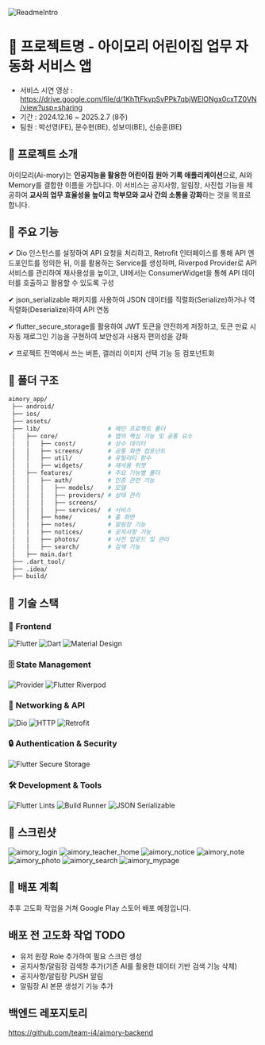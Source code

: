 
![ReadmeIntro](https://github.com/user-attachments/assets/3960d9f0-f0db-454e-862e-dd9ebf0242cc)
# 📱 프로젝트명 - 아이모리 어린이집 업무 자동화 서비스 앱
- 서비스 시연 영상 : https://drive.google.com/file/d/1KhTtFkvpSvPPk7qbjWElONgx0cxTZ0VN/view?usp=sharing
- 기간 : 2024.12.16 ~ 2025.2.7 (8주)
- 팀원 : 박선영(FE), 문수현(BE), 성보미(BE), 신승훈(BE)
   

## 📌 프로젝트 소개
아이모리(Ai-mory)는 **인공지능을 활용한 어린이집 원아 기록 애플리케이션**으로, 
AI와 Memory를 결합한 이름을 가집니다. 
이 서비스는 공지사항, 알림장, 사진첩 기능을 제공하여 
**교사의 업무 효율성을 높이고 학부모와 교사 간의 소통을 강화**하는 것을 목표로 합니다.




## 🎯 주요 기능
✔ Dio 인스턴스를 설정하여 API 요청을 처리하고,  Retrofit 인터페이스를 통해 API 엔드포인트를 정의한 뒤, 이를 활용하는 Service를 생성하며, Riverpod Provider로 API 서비스를 관리하여 재사용성을 높이고, UI에서는 ConsumerWidget을 통해 API 데이터를 호출하고 활용할 수 있도록 구성

✔ json_serializable 패키지를 사용하여 JSON 데이터를 직렬화(Serialize)하거나 역직렬화(Deserialize)하여 API 연동

✔ flutter_secure_storage를 활용하여 JWT 토큰을 안전하게 저장하고, 토큰 만료 시 자동 재로그인 기능을 구현하여 보안성과 사용자 편의성을 강화

✔ 프로젝트 전역에서 쓰는 버튼, 갤러리 이미지 선택 기능 등 컴포넌트화




## 📂 폴더 구조
```bash
aimory_app/
 ├── android/               
 ├── ios/                   
 ├── assets/                
 ├── lib/                   # 메인 프로젝트 폴더
 │   ├── core/              # 앱의 핵심 기능 및 공통 요소
 │   │   ├── const/         # 상수 데이터
 │   │   ├── screens/       # 공통 화면 컴포넌트
 │   │   ├── util/          # 유틸리티 함수
 │   │   ├── widgets/       # 재사용 위젯
 │   ├── features/          # 주요 기능별 폴더
 │   │   ├── auth/          # 인증 관련 기능
 │   │   │   ├── models/    # 모델
 │   │   │   ├── providers/ # 상태 관리
 │   │   │   ├── screens/   
 │   │   │   ├── services/  # 서비스
 │   │   ├── home/          # 홈 화면
 │   │   ├── notes/         # 알림장 기능
 │   │   ├── notices/       # 공지사항 기능
 │   │   ├── photos/        # 사진 업로드 및 관리
 │   │   ├── search/        # 검색 기능
 │   ├── main.dart          
 ├── .dart_tool/            
 ├── .idea/                 
 ├── build/
 ```

 ## 🔧 기술 스택
### 📱 **Frontend**
![Flutter](https://img.shields.io/badge/Flutter-02569B?style=for-the-badge&logo=flutter&logoColor=white)
![Dart](https://img.shields.io/badge/Dart-0175C2?style=for-the-badge&logo=dart&logoColor=white)
![Material Design](https://img.shields.io/badge/Material%20Design-757575?style=for-the-badge&logo=materialdesign&logoColor=white)

### 🗄️ **State Management**
![Provider](https://img.shields.io/badge/Provider-2196F3?style=for-the-badge&logo=dart&logoColor=white)
![Flutter Riverpod](https://img.shields.io/badge/Riverpod-0055AA?style=for-the-badge&logo=dart&logoColor=white)

### 🔗 **Networking & API**
![Dio](https://img.shields.io/badge/Dio-FFCD00?style=for-the-badge&logo=dart&logoColor=white)
![HTTP](https://img.shields.io/badge/HTTP-008080?style=for-the-badge&logo=http&logoColor=white)
![Retrofit](https://img.shields.io/badge/Retrofit-9C27B0?style=for-the-badge&logo=dart&logoColor=white)

### 🔒 **Authentication & Security**
![Flutter Secure Storage](https://img.shields.io/badge/Secure%20Storage-4CAF50?style=for-the-badge&logo=flutter&logoColor=white)

### 🛠 **Development & Tools**
![Flutter Lints](https://img.shields.io/badge/Flutter%20Lints-FF4081?style=for-the-badge&logo=lint&logoColor=white)
![Build Runner](https://img.shields.io/badge/Build%20Runner-673AB7?style=for-the-badge&logo=codeigniter&logoColor=white)
![JSON Serializable](https://img.shields.io/badge/JSON%20Serializable-3DDC84?style=for-the-badge&logo=json&logoColor=white)

## 📸 스크린샷

![aimory_login](https://github.com/user-attachments/assets/33a0415f-d434-4b87-ba70-a73fce94c883)
![aimory_teacher_home](https://github.com/user-attachments/assets/0c1383ab-9fb2-4578-bcbb-971fca0ed2b4)
![aimory_notice](https://github.com/user-attachments/assets/bcf0b2bd-4de6-451e-a662-e16b7cdd1564)
![aimory_note](https://github.com/user-attachments/assets/2e0bf8f5-cb4b-45e0-b9cd-a26bd1de22a3)
![aimory_photo](https://github.com/user-attachments/assets/03d699c7-83d2-45d2-a34b-8213a593a121)
![aimory_search](https://github.com/user-attachments/assets/6eb5dcce-11c4-423b-ab2f-29e72e27e53e)
![aimory_mypage](https://github.com/user-attachments/assets/22771f60-6ebb-4948-b337-49030f5b6608)

## 📜 배포 계획
추후 고도화 작업을 거쳐 Google Play 스토어 배포 예정입니다.

## 배포 전 고도화 작업 TODO
- 유저 원장 Role 추가하여 필요 스크린 생성
- 공지사항/알림장 검색창 추가(기존 AI를 활용한 데이터 기반 검색 기능 삭제)
- 공지사항/알림장 PUSH 알림
- 알림장 AI 본문 생성기 기능 추가


## 백엔드 레포지토리
https://github.com/team-i4/aimory-backend


